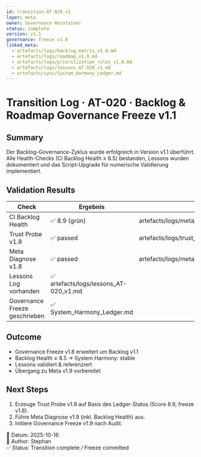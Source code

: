 ```yaml
---
id: transition-AT-020_v1
layer: meta
owner: Governance Maintainer
status: complete
version: v1.1
governance: freeze v1.8
linked_meta:
  - artefacts/logs/backlog_matrix_v1.0.md
  - artefacts/logs/roadmap_v1.0.md
  - artefacts/logs/prioritization_rules_v1.0.md
  - artefacts/logs/lessons_AT-020_v1.md
  - artefacts/sync/System_Harmony_Ledger.md
---
```


# Transition Log · AT-020 · Backlog & Roadmap Governance Freeze v1.1

## Summary
Der Backlog-Governance-Zyklus wurde erfolgreich in Version v1.1 überführt.  
Alle Health-Checks (CI Backlog Health ≥ 8.5) bestanden, Lessons wurden dokumentiert und das Script-Upgrade für numerische Validierung implementiert.

## Validation Results
| Check | Ergebnis | Quelle |
|-------|-----------|--------|
| CI Backlog Health | ✅ 8.9 (grün) | artefacts/logs/meta/diagnose_backlog_v1.0.json |
| Trust Probe v1.8 | ✅ passed | artefacts/logs/trust_probe_v1.8.json |
| Meta Diagnose v1.8 | ✅ passed | artefacts/logs/meta/diagnose_meta_v1.8.json |
| Lessons Log vorhanden | ✅ artefacts/logs/lessons_AT-020_v1.md |
| Governance Freeze geschrieben | ✅ System_Harmony_Ledger.md |

## Outcome
- Governance Freeze v1.8 erweitert um Backlog v1.1  
- Backlog Health ≥ 8.5 → System Harmony: stable  
- Lessons validiert & referenziert  
- Übergang zu Meta v1.9 vorbereitet

## Next Steps
1. Erzeuge Trust Probe v1.9 auf Basis des Ledger-Status (Score 8.9, freeze v1.8).  
2. Führe Meta Diagnose v1.9 (inkl. Backlog Health) aus.  
3. Initiere Governance Freeze v1.9 nach Audit.  

📅 Datum: 2025-10-16  
👤 Author: Stephan  
✅ Status: Transition complete / Freeze committed
